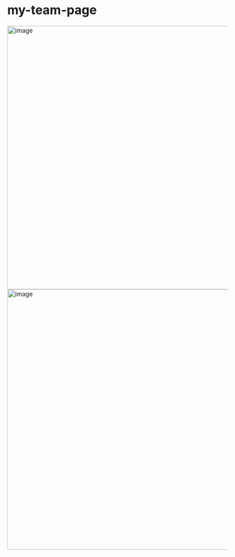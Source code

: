 # my-team-page


<img width="601" alt="image" src="https://github.com/Nataliachm/my-team-page/assets/132951950/4b065cdc-b5c6-44ed-836f-ede6246cef32">
<img width="594" alt="image" src="https://github.com/Nataliachm/my-team-page/assets/132951950/09a31897-e4b4-4435-92c8-6f59c8ab675e">
